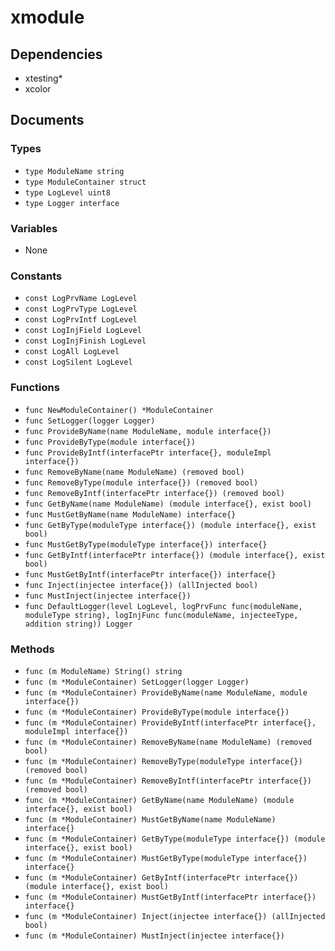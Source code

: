 # xmodule

## Dependencies

+ xtesting*
+ xcolor

## Documents

### Types

+ `type ModuleName string`
+ `type ModuleContainer struct`
+ `type LogLevel uint8`
+ `type Logger interface`

### Variables

+ None

### Constants

+ `const LogPrvName LogLevel`
+ `const LogPrvType LogLevel`
+ `const LogPrvIntf LogLevel`
+ `const LogInjField LogLevel`
+ `const LogInjFinish LogLevel`
+ `const LogAll LogLevel`
+ `const LogSilent LogLevel`

### Functions

+ `func NewModuleContainer() *ModuleContainer`
+ `func SetLogger(logger Logger)`
+ `func ProvideByName(name ModuleName, module interface{})`
+ `func ProvideByType(module interface{})`
+ `func ProvideByIntf(interfacePtr interface{}, moduleImpl interface{})`
+ `func RemoveByName(name ModuleName) (removed bool)`
+ `func RemoveByType(module interface{}) (removed bool)`
+ `func RemoveByIntf(interfacePtr interface{}) (removed bool)`
+ `func GetByName(name ModuleName) (module interface{}, exist bool)`
+ `func MustGetByName(name ModuleName) interface{}`
+ `func GetByType(moduleType interface{}) (module interface{}, exist bool)`
+ `func MustGetByType(moduleType interface{}) interface{}`
+ `func GetByIntf(interfacePtr interface{}) (module interface{}, exist bool)`
+ `func MustGetByIntf(interfacePtr interface{}) interface{}`
+ `func Inject(injectee interface{}) (allInjected bool)`
+ `func MustInject(injectee interface{})`
+ `func DefaultLogger(level LogLevel, logPrvFunc func(moduleName, moduleType string), logInjFunc func(moduleName, injecteeType, addition string)) Logger`

### Methods

+ `func (m ModuleName) String() string`
+ `func (m *ModuleContainer) SetLogger(logger Logger)`
+ `func (m *ModuleContainer) ProvideByName(name ModuleName, module interface{})`
+ `func (m *ModuleContainer) ProvideByType(module interface{})`
+ `func (m *ModuleContainer) ProvideByIntf(interfacePtr interface{}, moduleImpl interface{})`
+ `func (m *ModuleContainer) RemoveByName(name ModuleName) (removed bool)`
+ `func (m *ModuleContainer) RemoveByType(moduleType interface{}) (removed bool)`
+ `func (m *ModuleContainer) RemoveByIntf(interfacePtr interface{}) (removed bool)`
+ `func (m *ModuleContainer) GetByName(name ModuleName) (module interface{}, exist bool)`
+ `func (m *ModuleContainer) MustGetByName(name ModuleName) interface{}`
+ `func (m *ModuleContainer) GetByType(moduleType interface{}) (module interface{}, exist bool)`
+ `func (m *ModuleContainer) MustGetByType(moduleType interface{}) interface{}`
+ `func (m *ModuleContainer) GetByIntf(interfacePtr interface{}) (module interface{}, exist bool)`
+ `func (m *ModuleContainer) MustGetByIntf(interfacePtr interface{}) interface{}`
+ `func (m *ModuleContainer) Inject(injectee interface{}) (allInjected bool)`
+ `func (m *ModuleContainer) MustInject(injectee interface{})`
